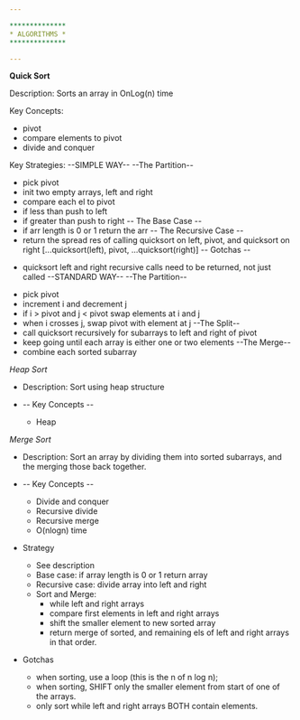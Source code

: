 ```yaml
---

**************
* ALGORITHMS *
**************

---
```


**Quick Sort**

Description: Sorts an array in OnLog(n) time

Key Concepts: 
- pivot
- compare elements to pivot
- divide and conquer

Key Strategies: 
--SIMPLE WAY-- 
--The Partition--
- pick pivot
- init two empty arrays, left and right
- compare each el to pivot
- if less than push to left
- if greater than push to right
-- The Base Case -- 
- if arr length is 0 or 1 return the arr
-- The Recursive Case --
- return the spread res of calling quicksort on left, pivot, and quicksort on right [...quicksort(left), pivot, ...quicksort(right)]
-- Gotchas --
* quicksort left and right recursive calls need to be returned, not just called
--STANDARD WAY-- 
--The Partition--
- pick pivot
- increment i and decrement j
- if i > pivot and j < pivot swap elements at i and j
- when i crosses j, swap pivot with element at j
--The Split--
- call quicksort recursively for subarrays to left and right of pivot
- keep going until each array is either one or two elements
--The Merge--
- combine each sorted subarray


_Heap Sort_

* Description: Sort using heap structure

* -- Key Concepts --
  * Heap


_Merge Sort_

* Description: Sort an array by dividing them into sorted subarrays, and the merging those back together. 

* -- Key Concepts --
  * Divide and conquer
  * Recursive divide
  * Recursive merge
  * O(nlogn) time

* Strategy
  - See description
  - Base case: if array length is 0 or 1 return array
  - Recursive case: divide array into left and right
  - Sort and Merge: 
    - while left and right arrays
    - compare first elements in left and right arrays
    - shift the smaller element to new sorted array
    - return merge of sorted, and remaining els of left and right arrays in that order.

* Gotchas
  - when sorting, use a loop (this is the n of n log n);
  - when sorting, SHIFT only the smaller element from start of one of the arrays. 
  - only sort while left and right arrays BOTH contain elements. 
